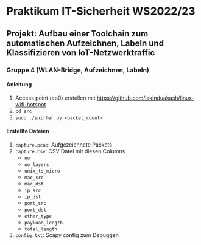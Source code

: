 # Praktikum IT-Sicherheit WS2022/23

## Projekt: Aufbau einer Toolchain zum automatischen Aufzeichnen, Labeln und Klassifizieren von IoT-Netzwerktraffic

### Gruppe 4 (WLAN-Bridge, Aufzeichnen, Labeln)

#### Anleitung
1) Access point (ap0) erstellen mit https://github.com/lakinduakash/linux-wifi-hotspot
2) `cd src`
3) `sudo ./sniffer.py <packet_count>`

#### Erstellte Dateien
1) `capture.pcap`: Aufgezeichnete Packets
2) `capture.csv`: CSV Datei mit diesen Columns
    * `no`
    * `no_layers`
    * `unix_ts_micro`
    * `mac_src`
    * `mac_dst`
    * `ip_src`
    * `ip_dst`
    * `port_src`
    * `port_dst`
    * `ether_type`
    * `payload_length`
    * `total_length`
3) `config.txt`: Scapy config zum Debuggen
